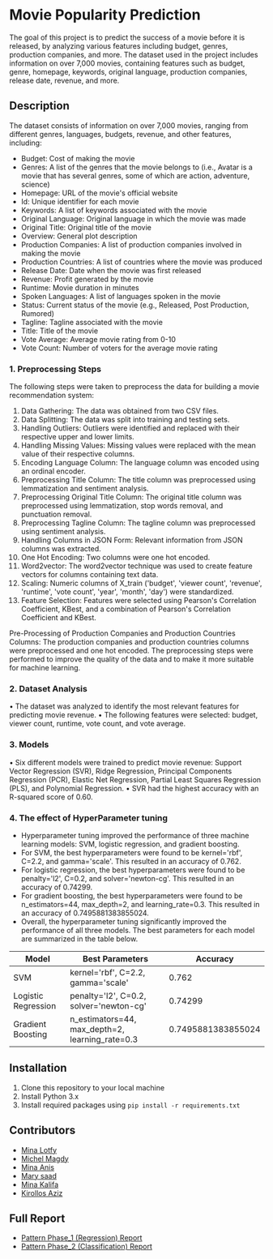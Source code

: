 # Movie Popularity Prediction

The goal of this project is to predict the success of a movie before it is released, by analyzing various features including budget, genres, production companies, and more. The dataset used in the project includes information on over 7,000 movies, containing features such as budget, genre, homepage, keywords, original language, production companies, release date, revenue, and more.

## Description

The dataset consists of information on over 7,000 movies, ranging from different genres, languages, budgets, revenue, and other features, including:
- Budget: Cost of making the movie
- Genres: A list of the genres that the movie belongs to (i.e., Avatar is a movie that has several genres, some of which are action, adventure, science)
- Homepage: URL of the movie's official website
- Id: Unique identifier for each movie
- Keywords: A list of keywords associated with the movie
- Original Language: Original language in which the movie was made
- Original Title: Original title of the movie
- Overview: General plot description
- Production Companies: A list of production companies involved in making the movie
- Production Countries: A list of countries where the movie was produced
- Release Date: Date when the movie was first released
- Revenue: Profit generated by the movie
- Runtime: Movie duration in minutes
- Spoken Languages: A list of languages spoken in the movie
- Status: Current status of the movie (e.g., Released, Post Production, Rumored)
- Tagline: Tagline associated with the movie
- Title: Title of the movie
- Vote Average: Average movie rating from 0-10
- Vote Count: Number of voters for the average movie rating

### 1. Preprocessing Steps

The following steps were taken to preprocess the data for building a movie recommendation system:

1. Data Gathering: The data was obtained from two CSV files.
2. Data Splitting: The data was split into training and testing sets.
3. Handling Outliers: Outliers were identified and replaced with their respective upper and lower limits.
4. Handling Missing Values: Missing values were replaced with the mean value of their respective columns.
5. Encoding Language Column: The language column was encoded using an ordinal encoder.
6. Preprocessing Title Column: The title column was preprocessed using lemmatization and sentiment analysis.
7. Preprocessing Original Title Column: The original title column was preprocessed using lemmatization, stop words removal, and punctuation removal.
8. Preprocessing Tagline Column: The tagline column was preprocessed using sentiment analysis.
9. Handling Columns in JSON Form: Relevant information from JSON columns was extracted.
10. One Hot Encoding: Two columns were one hot encoded.
11. Word2vector: The word2vector technique was used to create feature vectors for columns containing text data.
12. Scaling: Numeric columns of X_train ('budget', 'viewer count', 'revenue', 'runtime', 'vote count', 'year', 'month', 'day') were standardized.
13. Feature Selection: Features were selected using Pearson's Correlation Coefficient, KBest, and a combination of Pearson's Correlation Coefficient and KBest.

Pre-Processing of Production Companies and Production Countries Columns: The production companies and production countries columns were preprocessed and one hot encoded.
The preprocessing steps were performed to improve the quality of the data and to make it more suitable for machine learning.

### 2. Dataset Analysis
•	The dataset was analyzed to identify the most relevant features for predicting movie revenue.
•	The following features were selected: budget, viewer count, runtime, vote count, and vote average.

### 3. Models
•	Six different models were trained to predict movie revenue: Support Vector Regression (SVR), Ridge Regression, Principal Components Regression (PCR), Elastic Net Regression, Partial Least Squares Regression (PLS), and Polynomial Regression.
•	SVR had the highest accuracy with an R-squared score of 0.60.


### 4. The effect of HyperParameter tuning 
* Hyperparameter tuning improved the performance of three machine learning models: SVM, logistic regression, and gradient boosting.
* For SVM, the best hyperparameters were found to be kernel='rbf', C=2.2, and gamma='scale'. This resulted in an accuracy of 0.762.
* For logistic regression, the best hyperparameters were found to be penalty='l2', C=0.2, and solver='newton-cg'. This resulted in an accuracy of 0.74299.
* For gradient boosting, the best hyperparameters were found to be n_estimators=44, max_depth=2, and learning_rate=0.3. This resulted in an accuracy of 0.7495881383855024.
* Overall, the hyperparameter tuning significantly improved the performance of all three models. The best parameters for each model are summarized in the table below.

| Model | Best Parameters | Accuracy |
|---|---|---|
| SVM | kernel='rbf', C=2.2, gamma='scale' | 0.762 |
| Logistic Regression | penalty='l2', C=0.2, solver='newton-cg' | 0.74299 |
| Gradient Boosting | n_estimators=44, max_depth=2, learning_rate=0.3 | 0.7495881383855024 |

## Installation

1. Clone this repository to your local machine
2. Install Python 3.x
3. Install required packages using `pip install -r requirements.txt`

## Contributors

- [Mina Lotfy](https://github.com/MINALOTFY10)
- [Michel Magdy](https://github.com/Michel-Magdy09)
- [Mina Anis](https://github.com/MinaAnis7)
- [Mary saad](https://github.com/Marysaadjousef)
- [Mina Kalifa](https://github.com/Mina-Kalifa)
- [Kirollos Aziz](https://github.com/kirollos-sedhom)

## Full Report
- [Pattern Phase_1 (Regression) Report](https://github.com/Michel-Magdy09/Movie-Popularity-Prediction/blob/main/Regression/Pattern%20Phase_1(Regression)%20Report.pdf)
- [Pattern Phase_2 (Classification) Report](https://github.com/Michel-Magdy09/Movie-PopularityPrediction/blob/main/Classifiction/Pattern%20Phase_2(Classification)%20Report.pdf)


